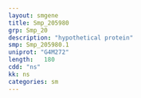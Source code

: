 ```yaml
---
layout: smgene
title: Smp_205980
grp: Smp_20
description: "hypothetical protein"
smp: Smp_205980.1
uniprot: "G4M272"
length:   180
cdd: "ns"
kk: ns
categories: sm
---
```

